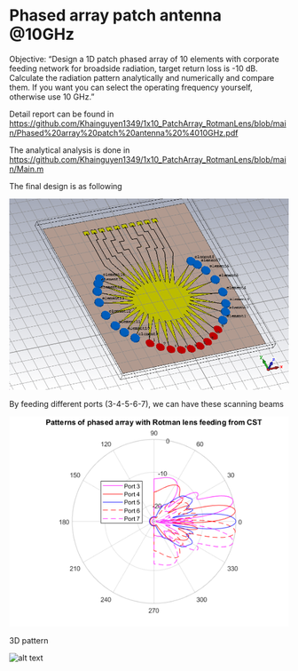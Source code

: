 # Phased array patch antenna @10GHz

Objective: “Design a 1D patch phased array of 10 elements with corporate feeding network for broadside radiation, target return loss is -10 dB. Calculate the radiation pattern analytically and numerically and compare them. If you want you can select the operating frequency yourself, otherwise use 10 GHz.”

Detail report can be found in https://github.com/Khainguyen1349/1x10_PatchArray_RotmanLens/blob/main/Phased%20array%20patch%20antenna%20%4010GHz.pdf

The analytical analysis is done in https://github.com/Khainguyen1349/1x10_PatchArray_RotmanLens/blob/main/Main.m

The final design is as following

![alt text](https://github.com/Khainguyen1349/1x10_PatchArray_RotmanLens/blob/main/Figures/Rotman/FinalStructure.png)

By feeding different ports (3-4-5-6-7), we can have these scanning beams

![alt text](https://github.com/Khainguyen1349/1x10_PatchArray_RotmanLens/blob/main/Figures/Rotman/Patterns.png)

3D pattern

![alt text](hhttps://github.com/Khainguyen1349/1x10_PatchArray_RotmanLens/blob/main/Figures/Rotman/AF0deg.png)
